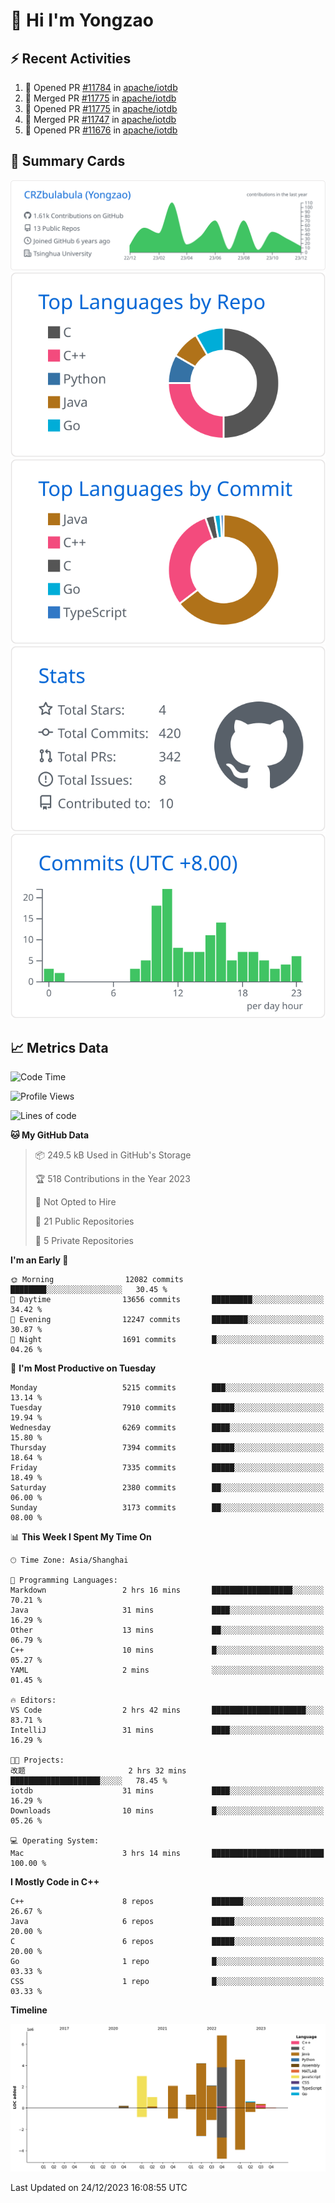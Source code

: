 # 👋 Hi I'm Yongzao

## ⚡ Recent Activities
<!--START_SECTION:activity-->
1. 💪 Opened PR [#11784](https://github.com/apache/iotdb/pull/11784) in [apache/iotdb](https://github.com/apache/iotdb)
2. 🎉 Merged PR [#11775](https://github.com/apache/iotdb/pull/11775) in [apache/iotdb](https://github.com/apache/iotdb)
3. 💪 Opened PR [#11775](https://github.com/apache/iotdb/pull/11775) in [apache/iotdb](https://github.com/apache/iotdb)
4. 🎉 Merged PR [#11747](https://github.com/apache/iotdb/pull/11747) in [apache/iotdb](https://github.com/apache/iotdb)
5. 💪 Opened PR [#11676](https://github.com/apache/iotdb/pull/11676) in [apache/iotdb](https://github.com/apache/iotdb)
<!--END_SECTION:activity-->

## 🎑 Summary Cards

[![](https://raw.githubusercontent.com/CRZbulabula/CRZbulabula/main/profile-summary-card-output/github/0-profile-details.svg)](https://github.com/vn7n24fzkq/github-profile-summary-cards)
[![](https://raw.githubusercontent.com/CRZbulabula/CRZbulabula/main/profile-summary-card-output/github/1-repos-per-language.svg)](https://github.com/vn7n24fzkq/github-profile-summary-cards) [![](https://raw.githubusercontent.com/CRZbulabula/CRZbulabula/main/profile-summary-card-output/github/2-most-commit-language.svg)](https://github.com/vn7n24fzkq/github-profile-summary-cards)
[![](https://raw.githubusercontent.com/CRZbulabula/CRZbulabula/main/profile-summary-card-output/github/3-stats.svg)](https://github.com/vn7n24fzkq/github-profile-summary-cards) [![](https://raw.githubusercontent.com/CRZbulabula/CRZbulabula/main/profile-summary-card-output/github/4-productive-time.svg)](https://github.com/vn7n24fzkq/github-profile-summary-cards)

## 📈 Metrics Data

<!--START_SECTION:waka-->
![Code Time](http://img.shields.io/badge/Code%20Time-520%20hrs%2024%20mins-blue)

![Profile Views](http://img.shields.io/badge/Profile%20Views-0-blue)

![Lines of code](https://img.shields.io/badge/From%20Hello%20World%20I%27ve%20Written-26.3%20million%20lines%20of%20code-blue)

**🐱 My GitHub Data** 

> 📦 249.5 kB Used in GitHub's Storage 
 > 
> 🏆 518 Contributions in the Year 2023
 > 
> 🚫 Not Opted to Hire
 > 
> 📜 21 Public Repositories 
 > 
> 🔑 5 Private Repositories 
 > 
**I'm an Early 🐤** 

```text
🌞 Morning                12082 commits       ████████░░░░░░░░░░░░░░░░░   30.45 % 
🌆 Daytime                13656 commits       █████████░░░░░░░░░░░░░░░░   34.42 % 
🌃 Evening                12247 commits       ████████░░░░░░░░░░░░░░░░░   30.87 % 
🌙 Night                  1691 commits        █░░░░░░░░░░░░░░░░░░░░░░░░   04.26 % 
```
📅 **I'm Most Productive on Tuesday** 

```text
Monday                   5215 commits        ███░░░░░░░░░░░░░░░░░░░░░░   13.14 % 
Tuesday                  7910 commits        █████░░░░░░░░░░░░░░░░░░░░   19.94 % 
Wednesday                6269 commits        ████░░░░░░░░░░░░░░░░░░░░░   15.80 % 
Thursday                 7394 commits        █████░░░░░░░░░░░░░░░░░░░░   18.64 % 
Friday                   7335 commits        █████░░░░░░░░░░░░░░░░░░░░   18.49 % 
Saturday                 2380 commits        ██░░░░░░░░░░░░░░░░░░░░░░░   06.00 % 
Sunday                   3173 commits        ██░░░░░░░░░░░░░░░░░░░░░░░   08.00 % 
```


📊 **This Week I Spent My Time On** 

```text
🕑︎ Time Zone: Asia/Shanghai

💬 Programming Languages: 
Markdown                 2 hrs 16 mins       ██████████████████░░░░░░░   70.21 % 
Java                     31 mins             ████░░░░░░░░░░░░░░░░░░░░░   16.29 % 
Other                    13 mins             ██░░░░░░░░░░░░░░░░░░░░░░░   06.79 % 
C++                      10 mins             █░░░░░░░░░░░░░░░░░░░░░░░░   05.27 % 
YAML                     2 mins              ░░░░░░░░░░░░░░░░░░░░░░░░░   01.45 % 

🔥 Editors: 
VS Code                  2 hrs 42 mins       █████████████████████░░░░   83.71 % 
IntelliJ                 31 mins             ████░░░░░░░░░░░░░░░░░░░░░   16.29 % 

🐱‍💻 Projects: 
改题                       2 hrs 32 mins       ████████████████████░░░░░   78.45 % 
iotdb                    31 mins             ████░░░░░░░░░░░░░░░░░░░░░   16.29 % 
Downloads                10 mins             █░░░░░░░░░░░░░░░░░░░░░░░░   05.26 % 

💻 Operating System: 
Mac                      3 hrs 14 mins       █████████████████████████   100.00 % 
```

**I Mostly Code in C++** 

```text
C++                      8 repos             ███████░░░░░░░░░░░░░░░░░░   26.67 % 
Java                     6 repos             █████░░░░░░░░░░░░░░░░░░░░   20.00 % 
C                        6 repos             █████░░░░░░░░░░░░░░░░░░░░   20.00 % 
Go                       1 repo              █░░░░░░░░░░░░░░░░░░░░░░░░   03.33 % 
CSS                      1 repo              █░░░░░░░░░░░░░░░░░░░░░░░░   03.33 % 
```



**Timeline**

![Lines of Code chart](https://raw.githubusercontent.com/CRZbulabula/CRZbulabula/main/assets/bar_graph.png)


 Last Updated on 24/12/2023 16:08:55 UTC
<!--END_SECTION:waka-->


